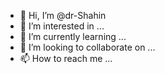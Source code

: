 - 👋 Hi, I’m @dr-Shahin
- 👀 I’m interested in ...
- 🌱 I’m currently learning ...
- 💞️ I’m looking to collaborate on ...
- 📫 How to reach me ...

<!---
dr-Shahin/dr-Shahin is a ✨ special ✨ repository because its `README.md` (this file) appears on your GitHub profile.
You can click the Preview link to take a look at your changes.
--->
